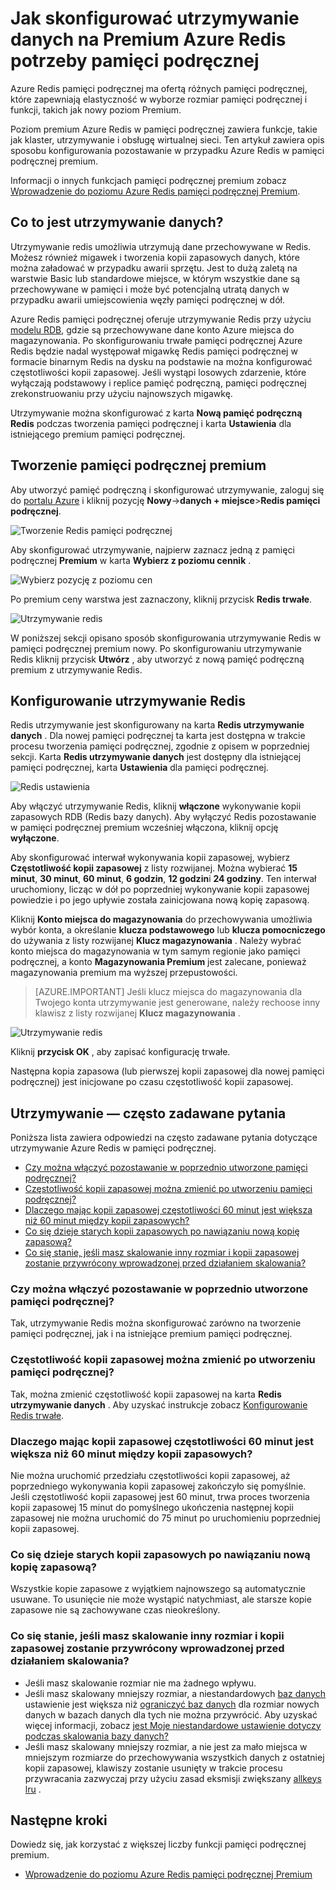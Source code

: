 <properties 
    pageTitle="Jak skonfigurować utrzymywanie danych na Premium Azure Redis potrzeby pamięci podręcznej" 
    description="Dowiedz się, jak skonfigurować i zarządzać nimi utrzymywanie danych usługi Azure Redis w pamięci podręcznej wystąpień warstwa Premium" 
    services="redis-cache" 
    documentationCenter="" 
    authors="steved0x" 
    manager="douge" 
    editor=""/>

<tags 
    ms.service="cache" 
    ms.workload="tbd" 
    ms.tgt_pltfrm="cache-redis" 
    ms.devlang="na" 
    ms.topic="article" 
    ms.date="09/30/2016" 
    ms.author="sdanie"/>

# <a name="how-to-configure-data-persistence-for-a-premium-azure-redis-cache"></a>Jak skonfigurować utrzymywanie danych na Premium Azure Redis potrzeby pamięci podręcznej

Azure Redis pamięci podręcznej ma ofertą różnych pamięci podręcznej, które zapewniają elastyczność w wyborze rozmiar pamięci podręcznej i funkcji, takich jak nowy poziom Premium.

Poziom premium Azure Redis w pamięci podręcznej zawiera funkcje, takie jak klaster, utrzymywanie i obsługę wirtualnej sieci. Ten artykuł zawiera opis sposobu konfigurowania pozostawanie w przypadku Azure Redis w pamięci podręcznej premium.

Informacji o innych funkcjach pamięci podręcznej premium zobacz [Wprowadzenie do poziomu Azure Redis pamięci podręcznej Premium](cache-premium-tier-intro.md).

## <a name="what-is-data-persistence"></a>Co to jest utrzymywanie danych?
Utrzymywanie redis umożliwia utrzymują dane przechowywane w Redis. Możesz również migawek i tworzenia kopii zapasowych danych, które można załadować w przypadku awarii sprzętu. Jest to dużą zaletą na warstwie Basic lub standardowe miejsce, w którym wszystkie dane są przechowywane w pamięci i może być potencjalną utratą danych w przypadku awarii umiejscowienia węzły pamięci podręcznej w dół. 

Azure Redis pamięci podręcznej oferuje utrzymywanie Redis przy użyciu [modelu RDB](http://redis.io/topics/persistence), gdzie są przechowywane dane konto Azure miejsca do magazynowania. Po skonfigurowaniu trwałe pamięci podręcznej Azure Redis będzie nadal występował migawkę Redis pamięci podręcznej w formacie binarnym Redis na dysku na podstawie na można konfigurować częstotliwości kopii zapasowej. Jeśli wystąpi losowych zdarzenie, które wyłączają podstawowy i replice pamięć podręczną, pamięci podręcznej zrekonstruowaniu przy użyciu najnowszych migawkę.

Utrzymywanie można skonfigurować z karta **Nową pamięć podręczną Redis** podczas tworzenia pamięci podręcznej i karta **Ustawienia** dla istniejącego premium pamięci podręcznej.

## <a name="create-a-premium-cache"></a>Tworzenie pamięci podręcznej premium

Aby utworzyć pamięć podręczną i skonfigurować utrzymywanie, zaloguj się do [portalu Azure](https://portal.azure.com) i kliknij pozycję **Nowy**->**danych + miejsce**>**Redis pamięci podręcznej**.

![Tworzenie Redis pamięci podręcznej][redis-cache-new-cache-menu]

Aby skonfigurować utrzymywanie, najpierw zaznacz jedną z pamięci podręcznej **Premium** w karta **Wybierz z poziomu cennik** .

![Wybierz pozycję z poziomu cen][redis-cache-premium-pricing-tier]

Po premium ceny warstwa jest zaznaczony, kliknij przycisk **Redis trwałe**.

![Utrzymywanie redis][redis-cache-persistence]

W poniższej sekcji opisano sposób skonfigurowania utrzymywanie Redis w pamięci podręcznej premium nowy. Po skonfigurowaniu utrzymywanie Redis kliknij przycisk **Utwórz** , aby utworzyć z nową pamięć podręczną premium z utrzymywanie Redis.

## <a name="configure-redis-persistence"></a>Konfigurowanie utrzymywanie Redis

Redis utrzymywanie jest skonfigurowany na karta **Redis utrzymywanie danych** . Dla nowej pamięci podręcznej ta karta jest dostępna w trakcie procesu tworzenia pamięci podręcznej, zgodnie z opisem w poprzedniej sekcji. Karta **Redis utrzymywanie danych** jest dostępny dla istniejącej pamięci podręcznej, karta **Ustawienia** dla pamięci podręcznej.

![Redis ustawienia][redis-cache-settings]

Aby włączyć utrzymywanie Redis, kliknij **włączone** wykonywanie kopii zapasowych RDB (Redis bazy danych). Aby wyłączyć Redis pozostawanie w pamięci podręcznej premium wcześniej włączona, kliknij opcję **wyłączone**.

Aby skonfigurować interwał wykonywania kopii zapasowej, wybierz **Częstotliwość kopii zapasowej** z listy rozwijanej. Można wybierać **15 minut**, **30 minut**, **60 minut**, **6 godzin**, **12 godzin**i **24 godziny**. Ten interwał uruchomiony, licząc w dół po poprzedniej wykonywanie kopii zapasowej powiedzie i po jego upływie została zainicjowana nową kopię zapasową.

Kliknij **Konto miejsca do magazynowania** do przechowywania umożliwia wybór konta, a określanie **klucza podstawowego** lub **klucza pomocniczego** do używania z listy rozwijanej **Klucz magazynowania** . Należy wybrać konto miejsca do magazynowania w tym samym regionie jako pamięci podręcznej, a konto **Magazynowania Premium** jest zalecane, ponieważ magazynowania premium ma wyższej przepustowości. 

>[AZURE.IMPORTANT] Jeśli klucz miejsca do magazynowania dla Twojego konta utrzymywanie jest generowane, należy rechoose inny klawisz z listy rozwijanej **Klucz magazynowania** .

![Utrzymywanie redis][redis-cache-persistence-selected]

Kliknij **przycisk OK** , aby zapisać konfigurację trwałe.

Następna kopia zapasowa (lub pierwszej kopii zapasowej dla nowej pamięci podręcznej) jest inicjowane po czasu częstotliwość kopii zapasowej.



## <a name="persistence-faq"></a>Utrzymywanie — często zadawane pytania

Poniższa lista zawiera odpowiedzi na często zadawane pytania dotyczące utrzymywanie Azure Redis w pamięci podręcznej.

-   [Czy można włączyć pozostawanie w poprzednio utworzone pamięci podręcznej?](#can-i-enable-persistence-on-a-previously-created-cache)
-   [Częstotliwość kopii zapasowej można zmienić po utworzeniu pamięci podręcznej?](#can-i-change-the-backup-frequency-after-i-create-the-cache)
-   [Dlaczego mając kopii zapasowej częstotliwości 60 minut jest większa niż 60 minut między kopii zapasowych?](#why-if-i-have-a-backup-frequency-of-60-minutes-there-is-more-than-60-minutes-between-backups)
-   [Co się dzieje starych kopii zapasowych po nawiązaniu nową kopię zapasową?](#what-happens-to-the-old-backups-when-a-new-backup-is-made)
-   [Co się stanie, jeśli masz skalowanie inny rozmiar i kopii zapasowej zostanie przywrócony wprowadzonej przed działaniem skalowania?](#what-happens-if-i-have-scaled-to-a-different-size-and-a-backup-is-restored-that-was-made-before-the-scaling-operation)

### <a name="can-i-enable-persistence-on-a-previously-created-cache"></a>Czy można włączyć pozostawanie w poprzednio utworzone pamięci podręcznej?

Tak, utrzymywanie Redis można skonfigurować zarówno na tworzenie pamięci podręcznej, jak i na istniejące premium pamięci podręcznej.

### <a name="can-i-change-the-backup-frequency-after-i-create-the-cache"></a>Częstotliwość kopii zapasowej można zmienić po utworzeniu pamięci podręcznej?

Tak, można zmienić częstotliwość kopii zapasowej na karta **Redis utrzymywanie danych** . Aby uzyskać instrukcje zobacz [Konfigurowanie Redis trwałe](#configure-redis-persistence).

### <a name="why-if-i-have-a-backup-frequency-of-60-minutes-there-is-more-than-60-minutes-between-backups"></a>Dlaczego mając kopii zapasowej częstotliwości 60 minut jest większa niż 60 minut między kopii zapasowych?

Nie można uruchomić przedziału częstotliwości kopii zapasowej, aż poprzedniego wykonywania kopii zapasowej zakończyło się pomyślnie. Jeśli częstotliwość kopii zapasowej jest 60 minut, trwa proces tworzenia kopii zapasowej 15 minut do pomyślnego ukończenia następnej kopii zapasowej nie można uruchomić do 75 minut po uruchomieniu poprzedniej kopii zapasowej.

### <a name="what-happens-to-the-old-backups-when-a-new-backup-is-made"></a>Co się dzieje starych kopii zapasowych po nawiązaniu nową kopię zapasową?

Wszystkie kopie zapasowe z wyjątkiem najnowszego są automatycznie usuwane. To usunięcie nie może wystąpić natychmiast, ale starsze kopie zapasowe nie są zachowywane czas nieokreślony.

### <a name="what-happens-if-i-have-scaled-to-a-different-size-and-a-backup-is-restored-that-was-made-before-the-scaling-operation"></a>Co się stanie, jeśli masz skalowanie inny rozmiar i kopii zapasowej zostanie przywrócony wprowadzonej przed działaniem skalowania?

-   Jeśli masz skalowanie rozmiar nie ma żadnego wpływu.
-   Jeśli masz skalowany mniejszy rozmiar, a niestandardowych [baz danych](cache-configure.md#databases) ustawienie jest większa niż [ograniczyć baz danych](cache-configure.md#databases) dla rozmiar nowych danych w bazach danych dla tych nie można przywrócić. Aby uzyskać więcej informacji, zobacz [jest Moje niestandardowe ustawienie dotyczy podczas skalowania bazy danych?](cache-how-to-scale.md#is-my-custom-databases-setting-affected-during-scaling)
-   Jeśli masz skalowany mniejszy rozmiar, a nie jest za mało miejsca w mniejszym rozmiarze do przechowywania wszystkich danych z ostatniej kopii zapasowej, klawiszy zostanie usunięty w trakcie procesu przywracania zazwyczaj przy użyciu zasad eksmisji zwiększany [allkeys lru](http://redis.io/topics/lru-cache) .

## <a name="next-steps"></a>Następne kroki
Dowiedz się, jak korzystać z większej liczby funkcji pamięci podręcznej premium.

-   [Wprowadzenie do poziomu Azure Redis pamięci podręcznej Premium](cache-premium-tier-intro.md)
  
<!-- IMAGES -->

[redis-cache-new-cache-menu]: ./media/cache-how-to-premium-persistence/redis-cache-new-cache-menu.png

[redis-cache-premium-pricing-tier]: ./media/cache-how-to-premium-persistence/redis-cache-premium-pricing-tier.png

[redis-cache-persistence]: ./media/cache-how-to-premium-persistence/redis-cache-persistence.png

[redis-cache-persistence-selected]: ./media/cache-how-to-premium-persistence/redis-cache-persistence-selected.png

[redis-cache-settings]: ./media/cache-how-to-premium-persistence/redis-cache-settings.png
